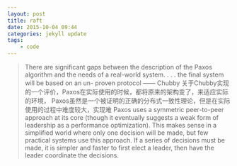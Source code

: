 ```yaml
---
layout: post
title: raft
date: 2015-10-04 09:44
categories: jekyll update
tags:
    - code
---
```

 
> There are significant gaps between the description of the Paxos algorithm and the needs of a real-world system. . . . 
> the final system will be based on an un- proven protocol
>                   —— Chubby
> 关于Chubby实现的一个评价，Paxos在实际使用的时候，都将原来的架构变了，来适应实际的环境，
> Paxos虽然是一个被证明的正确的分布式一致性理论，但是在实际使用的过程中难度较大，实现难
> Paxos uses a symmetric peer-to-peer approach at its core (though it eventually suggests a weak form of leadership as a performance optimization). 
> This makes sense in a simplified world where only one decision will be made, but few practical systems use this approach. 
> If a series of decisions must be made, it is simpler and faster to first elect a leader, then have the leader coordinate the decisions.




